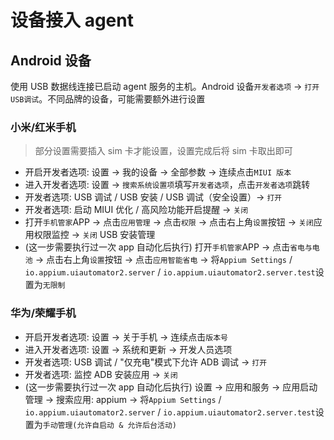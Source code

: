 # 设备接入 agent

## Android 设备

使用 USB 数据线连接已启动 agent 服务的主机。Android 设备`开发者选项` -> `打开USB调试`。不同品牌的设备，可能需要额外进行设置

### 小米/红米手机

> 部分设置需要插入 sim 卡才能设置，设置完成后将 sim 卡取出即可

- 开启开发者选项: 设置 -> 我的设备 -> 全部参数 -> 连续点击`MIUI 版本`
- 进入开发者选项: 设置 -> `搜索系统设置项`填写`开发者选项`，点击`开发者选项`跳转
- 开发者选项: USB 调试 / USB 安装 / USB 调试（安全设置）-> `打开`
- 开发者选项: 启动 MIUI 优化 / 高风险功能开启提醒 -> `关闭`
- 打开`手机管家`APP -> 点击`应用管理` -> 点击`权限` -> 点击右上角`设置`按钮 -> `关闭`应用权限监控 -> `关闭` USB 安装管理
- (这一步需要执行过一次 app 自动化后执行) 打开`手机管家`APP -> 点击`省电与电池` -> 点击右上角`设置`按钮 -> 点击`应用智能省电` -> 将`Appium Settings` / `io.appium.uiautomator2.server` / `io.appium.uiautomator2.server.test`设置为`无限制`

### 华为/荣耀手机

- 开启开发者选项: 设置 -> 关于手机 -> 连续点击`版本号`
- 进入开发者选项: 设置 -> 系统和更新 -> 开发人员选项
- 开发者选项: USB 调试 / "仅充电"模式下允许 ADB 调试 -> `打开`
- 开发者选项: 监控 ADB 安装应用 -> `关闭`
- (这一步需要执行过一次 app 自动化后执行) 设置 -> 应用和服务 -> 应用启动管理 -> 搜索应用: appium -> 将`Appium Settings` / `io.appium.uiautomator2.server` / `io.appium.uiautomator2.server.test`设置为`手动管理(允许自启动 & 允许后台活动)`
